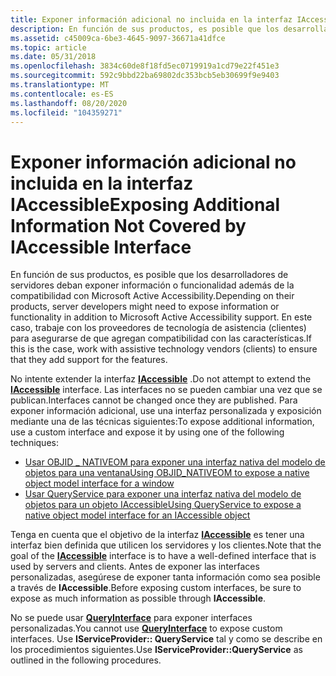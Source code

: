 ```yaml
---
title: Exponer información adicional no incluida en la interfaz IAccessible
description: En función de sus productos, es posible que los desarrolladores de servidores deban exponer información o funcionalidad además de la compatibilidad con Microsoft Active Accessibility.
ms.assetid: c45009ca-6be3-4645-9097-36671a41dfce
ms.topic: article
ms.date: 05/31/2018
ms.openlocfilehash: 3834c60de8f18fd5ec0719919a1cd79e22f451e3
ms.sourcegitcommit: 592c9bbd22ba69802dc353bcb5eb30699f9e9403
ms.translationtype: MT
ms.contentlocale: es-ES
ms.lasthandoff: 08/20/2020
ms.locfileid: "104359271"
---
```

# <a name="exposing-additional-information-not-covered-by-iaccessible-interface"></a><span data-ttu-id="82d93-103">Exponer información adicional no incluida en la interfaz IAccessible</span><span class="sxs-lookup"><span data-stu-id="82d93-103">Exposing Additional Information Not Covered by IAccessible Interface</span></span>

<span data-ttu-id="82d93-104">En función de sus productos, es posible que los desarrolladores de servidores deban exponer información o funcionalidad además de la compatibilidad con Microsoft Active Accessibility.</span><span class="sxs-lookup"><span data-stu-id="82d93-104">Depending on their products, server developers might need to expose information or functionality in addition to Microsoft Active Accessibility support.</span></span> <span data-ttu-id="82d93-105">En este caso, trabaje con los proveedores de tecnología de asistencia (clientes) para asegurarse de que agregan compatibilidad con las características.</span><span class="sxs-lookup"><span data-stu-id="82d93-105">If this is the case, work with assistive technology vendors (clients) to ensure that they add support for the features.</span></span>

<span data-ttu-id="82d93-106">No intente extender la interfaz [**IAccessible**](/windows/desktop/api/oleacc/nn-oleacc-iaccessible) .</span><span class="sxs-lookup"><span data-stu-id="82d93-106">Do not attempt to extend the [**IAccessible**](/windows/desktop/api/oleacc/nn-oleacc-iaccessible) interface.</span></span> <span data-ttu-id="82d93-107">Las interfaces no se pueden cambiar una vez que se publican.</span><span class="sxs-lookup"><span data-stu-id="82d93-107">Interfaces cannot be changed once they are published.</span></span> <span data-ttu-id="82d93-108">Para exponer información adicional, use una interfaz personalizada y exposición mediante una de las técnicas siguientes:</span><span class="sxs-lookup"><span data-stu-id="82d93-108">To expose additional information, use a custom interface and expose it by using one of the following techniques:</span></span>

-   [<span data-ttu-id="82d93-109">Usar OBJID \_ NATIVEOM para exponer una interfaz nativa del modelo de objetos para una ventana</span><span class="sxs-lookup"><span data-stu-id="82d93-109">Using OBJID\_NATIVEOM to expose a native object model interface for a window</span></span>](using-objid-nativeom-to-expose-a-native-object-model-interface-for-a-window.md)
-   [<span data-ttu-id="82d93-110">Usar QueryService para exponer una interfaz nativa del modelo de objetos para un objeto IAccessible</span><span class="sxs-lookup"><span data-stu-id="82d93-110">Using QueryService to expose a native object model interface for an IAccessible object</span></span>](using-queryservice-to-expose-a-native-object-model-interface-for-an-iaccessible-object.md)

<span data-ttu-id="82d93-111">Tenga en cuenta que el objetivo de la interfaz [**IAccessible**](/windows/desktop/api/oleacc/nn-oleacc-iaccessible) es tener una interfaz bien definida que utilicen los servidores y los clientes.</span><span class="sxs-lookup"><span data-stu-id="82d93-111">Note that the goal of the [**IAccessible**](/windows/desktop/api/oleacc/nn-oleacc-iaccessible) interface is to have a well-defined interface that is used by servers and clients.</span></span> <span data-ttu-id="82d93-112">Antes de exponer las interfaces personalizadas, asegúrese de exponer tanta información como sea posible a través de **IAccessible**.</span><span class="sxs-lookup"><span data-stu-id="82d93-112">Before exposing custom interfaces, be sure to expose as much information as possible through **IAccessible**.</span></span>

<span data-ttu-id="82d93-113">No se puede usar [**QueryInterface**](/windows/desktop/api/unknwn/nf-unknwn-iunknown-queryinterface(q)) para exponer interfaces personalizadas.</span><span class="sxs-lookup"><span data-stu-id="82d93-113">You cannot use [**QueryInterface**](/windows/desktop/api/unknwn/nf-unknwn-iunknown-queryinterface(q)) to expose custom interfaces.</span></span> <span data-ttu-id="82d93-114">Use **IServiceProvider:: QueryService** tal y como se describe en los procedimientos siguientes.</span><span class="sxs-lookup"><span data-stu-id="82d93-114">Use **IServiceProvider::QueryService** as outlined in the following procedures.</span></span>

 

 